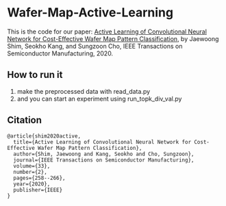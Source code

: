 # Wafer-Map-Active-Learning
This is the code for our paper:
[Active Learning of Convolutional Neural Network for Cost-Effective Wafer Map Pattern Classification](https://ieeexplore.ieee.org/abstract/document/9003245), by Jaewoong Shim, Seokho Kang, and Sungzoon Cho, IEEE Transactions on Semiconductor Manufacturing, 2020.


## How to run it
1. make the preprocessed data with read_data.py
2. and you can start an experiment using run_topk_div_val.py

## Citation
```
@article{shim2020active,
  title={Active Learning of Convolutional Neural Network for Cost-Effective Wafer Map Pattern Classification},
  author={Shim, Jaewoong and Kang, Seokho and Cho, Sungzoon},
  journal={IEEE Transactions on Semiconductor Manufacturing},
  volume={33},
  number={2},
  pages={258--266},
  year={2020},
  publisher={IEEE}
}
```
